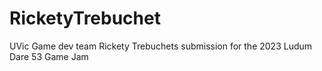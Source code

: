 # RicketyTrebuchet
UVic Game dev team Rickety Trebuchets submission for the 2023 Ludum Dare 53 Game Jam
